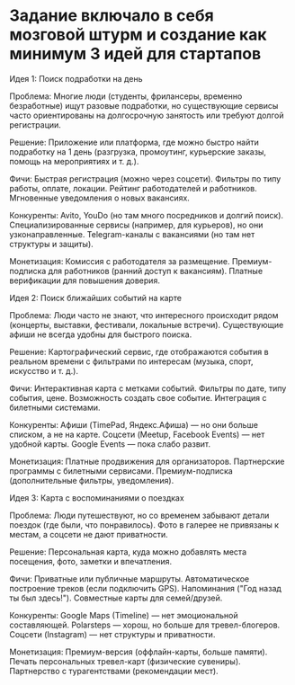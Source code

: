 # Задание включало в себя мозговой штурм и создание как минимум 3 идей для стартапов

Идея 1: Поиск подработки на день

Проблема:
Многие люди (студенты, фрилансеры, временно безработные) ищут разовые подработки, но существующие сервисы часто ориентированы на долгосрочную занятость или требуют долгой регистрации.

Решение:
Приложение или платформа, где можно быстро найти подработку на 1 день (разгрузка, промоутинг, курьерские заказы, помощь на мероприятиях и т. д.).

Фичи:
    Быстрая регистрация (можно через соцсети).
    Фильтры по типу работы, оплате, локации.
    Рейтинг работодателей и работников.
    Мгновенные уведомления о новых вакансиях.

Конкуренты:
    Avito, YouDo (но там много посредников и долгий поиск).
    Специализированные сервисы (например, для курьеров), но они узконаправленные.
    Telegram-каналы с вакансиями (но там нет структуры и защиты).

Монетизация:
    Комиссия с работодателя за размещение.
    Премиум-подписка для работников (ранний доступ к вакансиям).
    Платные верификации для повышения доверия.


Идея 2: Поиск ближайших событий на карте

Проблема:
Люди часто не знают, что интересного происходит рядом (концерты, выставки, фестивали, локальные встречи). Существующие афиши не всегда удобны для быстрого поиска.

Решение:
Картографический сервис, где отображаются события в реальном времени с фильтрами по интересам (музыка, спорт, искусство и т. д.).

Фичи:
    Интерактивная карта с метками событий.
    Фильтры по дате, типу события, цене.
    Возможность создать свое событие.
    Интеграция с билетными системами.

Конкуренты:
    Афиши (TimePad, Яндекс.Афиша) — но они больше списком, а не на карте.
    Соцсети (Meetup, Facebook Events) — нет удобной карты.
    Google Events — пока слабо развит.

Монетизация:
    Платные продвижения для организаторов.
    Партнерские программы с билетными сервисами.
    Премиум-подписка (дополнительные фильтры, уведомления).


Идея 3: Карта с воспоминаниями о поездках

Проблема:
Люди путешествуют, но со временем забывают детали поездок (где были, что понравилось). Фото в галерее не привязаны к местам, а соцсети не дают приватности.

Решение:
Персональная карта, куда можно добавлять места посещения, фото, заметки и впечатления.

Фичи:
    Приватные или публичные маршруты.
    Автоматическое построение треков (если подключить GPS).
    Напоминания ("Год назад ты был здесь!").
    Совместные карты для семей/друзей.

Конкуренты:
    Google Maps (Timeline) — нет эмоциональной составляющей.
    Polarsteps — хорош, но больше для тревел-блогеров.
    Соцсети (Instagram) — нет структуры и приватности.

Монетизация:
    Премиум-версия (оффлайн-карты, больше памяти).
    Печать персональных тревел-карт (физические сувениры).
    Партнерство с турагентствами (рекомендации мест).
